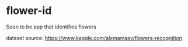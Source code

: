 # flower-id
Soon to be app that identifies flowers


dataset source:
https://www.kaggle.com/alxmamaev/flowers-recognition